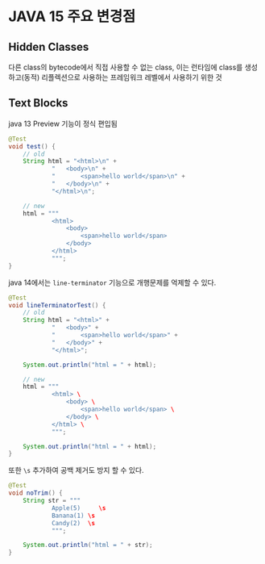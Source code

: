 # JAVA 15 주요 변경점
## Hidden Classes
다른 class의 bytecode에서 직접 사용할 수 없는 class, 이는 런타임에 class를 생성하고(동적) 리플렉션으로 사용하는 프레임워크 레벨에서 사용하기 위한 것

## Text Blocks
java 13 Preview 기능이 정식 편입됨
```java
@Test
void test() {
    // old
    String html = "<html>\n" +
            "   <body>\n" +
            "       <span>hello world</span>\n" +
            "   </body>\n" +
            "</html>\n";

    // new
    html = """
            <html>
                <body>
                    <span>hello world</span>
                </body>
            </html>
            """;
}
```
java 14에서는 `line-terminator` 기능으로 개행문제를 억제할 수 있다.
```java
@Test
void lineTerminatorTest() {
    // old
    String html = "<html>" +
            "   <body>" +
            "       <span>hello world</span>" +
            "   </body>" +
            "</html>";

    System.out.println("html = " + html);

    // new
    html = """
            <html> \
                <body> \
                    <span>hello world</span> \
                </body> \
            </html> \
            """;

    System.out.println("html = " + html);
}
```
또한 `\s` 추가하여 공백 제거도 방지 할 수 있다.
```java
@Test
void noTrim() {
    String str = """
            Apple(5)     \s
            Banana(1) \s
            Candy(2)  \s
            """;

    System.out.println("html = " + str);
}
```
